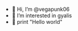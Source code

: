 - 👋 Hi, I’m @vegapunk06
- 👀 I’m interested in gyalis
- 🌱 print "Hello world"
<!---
vegapunk06/vegapunk06 is a ✨ special ✨ repository because its `README.md` (this file) appears on your GitHub profile.
You can click the Preview link to take a look at your changes.
--->
